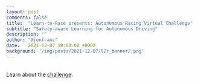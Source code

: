 ```yaml
---
layout: post
comments: false
title:  "Learn-to-Race presents: Autonomous Racing Virtual Challenge"
subtitle: "Safety-aware Learning for Autonomous Driving"
description: ""
author: "@jonfranc"
date:   2021-12-07 10:00:00 +0002
background: '/img/posts/2021-12-07/l2r_banner2.png'
---
```


<div class="container" style="margin-top:30px;margin-bottom:30px;">
    <p>Learn about the <a href="https://www.aicrowd.com/challenges/learn-to-race-autonomous-racing-virtual-challenge">challenge</a>.</p>
</div>
